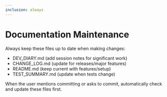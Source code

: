 ```yaml
---
inclusion: always
---
```


# Documentation Maintenance

Always keep these files up to date when making changes:
- DEV_DIARY.md (add session notes for significant work)
- CHANGE_LOG.md (update for releases/major features)
- README.md (keep current with features/setup)
- TEST_SUMMARY.md (update when tests change)

When the user mentions committing or asks to commit, automatically check and update these files first.
